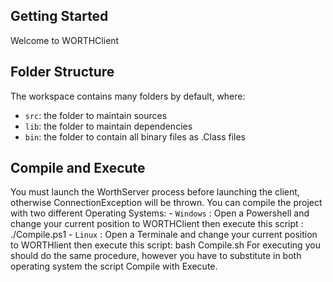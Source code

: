 ## Getting Started

Welcome to WORTHClient
## Folder Structure

The workspace contains many folders by default, where:

- `src`: the folder to maintain sources
- `lib`: the folder to maintain dependencies
- `bin`: the folder to contain all binary files as .Class files

## Compile and Execute

You must launch the WorthServer process before launching the client, otherwise
ConnectionException will be thrown.
You can compile the project with two different Operating Systems:
	- `Windows` : Open a Powershell and change your current position to WORTHClient then
		      execute this script : ./Compile.ps1
	- `Linux` : Open a Terminale and change your current position to WORTHlient then 
 		      execute this script: bash Compile.sh
For executing you should do the same procedure, however you have to substitute in both operating system the script Compile with Execute.
	 